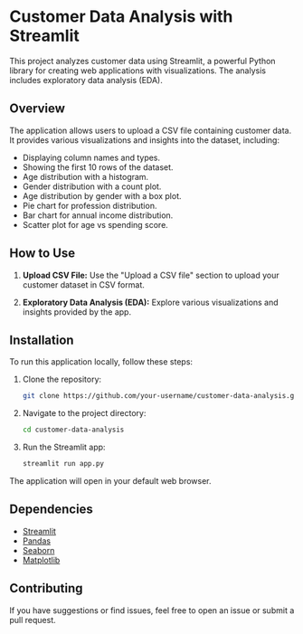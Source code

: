 # Customer Data Analysis with Streamlit

This project analyzes customer data using Streamlit, a powerful Python library for creating web applications with visualizations. The analysis includes exploratory data analysis (EDA).
## Overview

The application allows users to upload a CSV file containing customer data. It provides various visualizations and insights into the dataset, including:

- Displaying column names and types.
- Showing the first 10 rows of the dataset.
- Age distribution with a histogram.
- Gender distribution with a count plot.
- Age distribution by gender with a box plot.
- Pie chart for profession distribution.
- Bar chart for annual income distribution.
- Scatter plot for age vs spending score.

## How to Use

1. **Upload CSV File:** Use the "Upload a CSV file" section to upload your customer dataset in CSV format.

2. **Exploratory Data Analysis (EDA):** Explore various visualizations and insights provided by the app.

## Installation

To run this application locally, follow these steps:

1. Clone the repository:

   ```bash
   git clone https://github.com/your-username/customer-data-analysis.git
   ```

2. Navigate to the project directory:

   ```bash
   cd customer-data-analysis
   ```

3. Run the Streamlit app:

   ```bash
   streamlit run app.py
   ```

The application will open in your default web browser.

## Dependencies

- [Streamlit](https://www.streamlit.io/)
- [Pandas](https://pandas.pydata.org/)
- [Seaborn](https://seaborn.pydata.org/)
- [Matplotlib](https://matplotlib.org/)

## Contributing

If you have suggestions or find issues, feel free to open an issue or submit a pull request.
